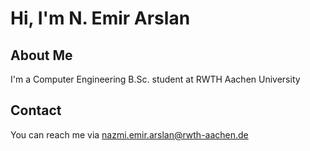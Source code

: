 # Hi, I'm N. Emir Arslan

## About Me
I'm a Computer Engineering B.Sc. student at RWTH Aachen University

## Contact
You can reach me via [nazmi.emir.arslan@rwth-aachen.de](mailto:nazmi.emir.arslan@rwth-aachen.de)
